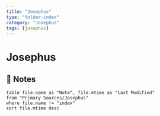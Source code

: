 ```yaml
---
title: "Josephus"
type: "folder-index"
category: "Josephus"
tags: [josephus]
---
```


# Josephus

## 📄 Notes
```dataview
table file.name as "Note", file.mtime as "Last Modified"
from "Primary Sources/Josephus"
where file.name != "index"
sort file.mtime desc
```

